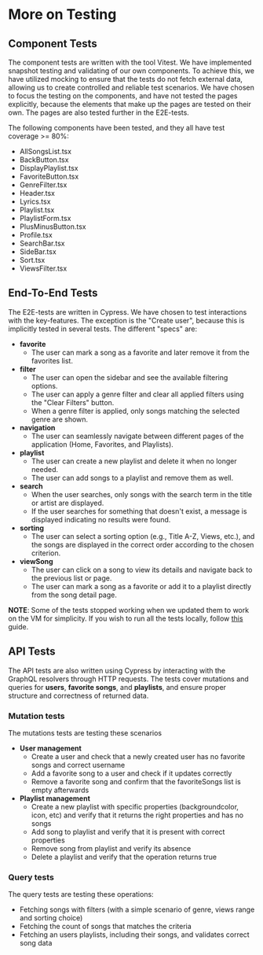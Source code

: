 # More on Testing

## Component Tests

The component tests are written with the tool Vitest. We have implemented snapshot testing and validating of our own components. To achieve this, we have utilized mocking to ensure that the tests do not fetch external data, allowing us to create controlled and reliable test scenarios. We have chosen to focus the testing on the components, and have not tested the pages explicitly, because the elements that make up the pages are tested on their own. The pages are also tested further in the E2E-tests.

The following components have been tested, and they all have test coverage >= 80%:

- AllSongsList.tsx
- BackButton.tsx
- DisplayPlaylist.tsx
- FavoriteButton.tsx
- GenreFilter.tsx
- Header.tsx
- Lyrics.tsx
- Playlist.tsx
- PlaylistForm.tsx
- PlusMinusButton.tsx
- Profile.tsx
- SearchBar.tsx
- SideBar.tsx
- Sort.tsx
- ViewsFilter.tsx

## End-To-End Tests

The E2E-tests are written in Cypress. We have chosen to test interactions with the key-features. The exception is the "Create user", because this is implicitly tested in several tests. The different "specs" are:

- **favorite**
  - The user can mark a song as a favorite and later remove it from the favorites list.
- **filter**
  - The user can open the sidebar and see the available filtering options.
  - The user can apply a genre filter and clear all applied filters using the "Clear Filters" button.
  - When a genre filter is applied, only songs matching the selected genre are shown.
- **navigation**
  - The user can seamlessly navigate between different pages of the application (Home, Favorites, and Playlists).
- **playlist**
  - The user can create a new playlist and delete it when no longer needed.
  - The user can add songs to a playlist and remove them as well.
- **search**
  - When the user searches, only songs with the search term in the title or artist are displayed.
  - If the user searches for something that doesn't exist, a message is displayed indicating no results were found.
- **sorting**
  - The user can select a sorting option (e.g., Title A-Z, Views, etc.), and the songs are displayed in the correct order according to the chosen criterion.
- **viewSong**
  - The user can click on a song to view its details and navigate back to the previous list or page.
  - The user can mark a song as a favorite or add it to a playlist directly from the song detail page.

**NOTE**: Some of the tests stopped working when we updated them to work on the VM for simplicity. If you wish to run all the tests locally, follow [this](cypress/README.md) guide.

## API Tests

The API tests are also written using Cypress by interacting with the GraphQL resolvers through HTTP requests. The tests cover mutations and queries for **users**, **favorite songs**, and **playlists**, and ensure proper structure and correctness of returned data.

### Mutation tests

The mutations tests are testing these scenarios

- **User management**
  - Create a user and check that a newly created user has no favorite songs and correct username
  - Add a favorite song to a user and check if it updates correctly
  - Remove a favorite song and confirm that the favoriteSongs list is empty afterwards
- **Playlist management**
  - Create a new playlist with specific properties (backgroundcolor, icon, etc) and verify that it returns the right properties and has no songs
  - Add song to playlist and verify that it is present with correct properties
  - Remove song from playlist and verify its absence
  - Delete a playlist and verify that the operation returns true

### Query tests

The query tests are testing these operations:

- Fetching songs with filters (with a simple scenario of genre, views range and sorting choice)
- Fetching the count of songs that matches the criteria
- Fetching an users playlists, including their songs, and validates correct song data
